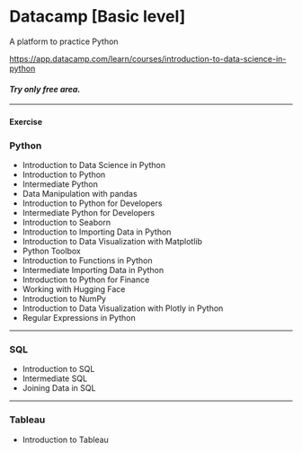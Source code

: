 # Datacamp [Basic level]
A platform to practice Python


https://app.datacamp.com/learn/courses/introduction-to-data-science-in-python


#### *Try only free area.*
---
#### Exercise　　　

### Python
 * Introduction to Data Science in Python
 * Introduction to Python
 * Intermediate Python
 * Data Manipulation with pandas
 * Introduction to Python for Developers
 * Intermediate Python for Developers
 * Introduction to Seaborn
 * Introduction to Importing Data in Python
 * Introduction to Data Visualization with Matplotlib
 * Python Toolbox
 * Introduction to Functions in Python
 * Intermediate Importing Data in Python
 * Introduction to Python for Finance
 * Working with Hugging Face
 * Introduction to NumPy
 * Introduction to Data Visualization with Plotly in Python
 * Regular Expressions in Python

---

### SQL
* Introduction to SQL
* Intermediate SQL
* Joining Data in SQL

---

### Tableau
* Introduction to Tableau
